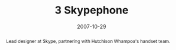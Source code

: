 ---
eleventyExcludeFromCollections: true
layout: article.njk
title: 3 Skypephone
client: Skype
partner: Amoi
date: 2007-10-29
abstract: Lead designer at Skype, partnering with Hutchison Whampoa's handset team.
headline: The first integrated Skype cellphone experience
collaborators:
 - Gavin Edmonds
 - David Powell
 - Bina Garden
 - Justin Buck
thumbnail:
 - thumbnail-skypephone.jpg
text:
  - Lorem ipsum dolor sit amet, consectetur adipiscing elit, sed do eiusmod
    tempor incididunt ut labore et dolore magna aliqua. Ultricies tristique
    nulla aliquet enim tortor at auctor urna nunc. 
  - Suspendisse potenti nullam ac tortor vitae purus faucibus ornare
    suspendisse. Scelerisque felis imperdiet proin fermentum leo vel orci porta.
  - Sit amet justo donec enim diam vulputate ut pharetra sit. Enim nunc faucibus
    a pellentesque sit amet. Diam quis enim lobortis scelerisque fermentum dui
    faucibus. 
  - Aliquam eleifend mi in nulla posuere. Et netus et malesuada fames ac turpis
    egestas integer. Velit euismod in pellentesque massa placerat.
media:
  - _placeholder.png
tags:
  - mobile
---